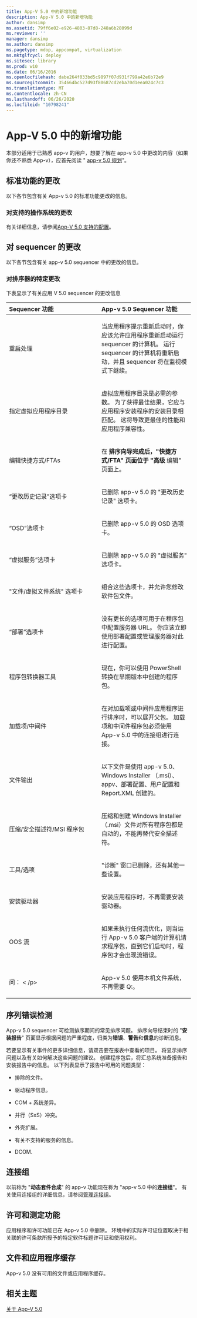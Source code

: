 ```yaml
---
title: App-V 5.0 中的新增功能
description: App-V 5.0 中的新增功能
author: dansimp
ms.assetid: 79ff6e02-e926-4803-87d8-248a6b28099d
ms.reviewer: ''
manager: dansimp
ms.author: dansimp
ms.pagetype: mdop, appcompat, virtualization
ms.mktglfcycl: deploy
ms.sitesec: library
ms.prod: w10
ms.date: 06/16/2016
ms.openlocfilehash: dabe264f033bd5c9897f07d931f799a42e6b72e9
ms.sourcegitcommit: 354664bc527d93f80687cd2eba70d1eea024c7c3
ms.translationtype: MT
ms.contentlocale: zh-CN
ms.lasthandoff: 06/26/2020
ms.locfileid: "10798241"
---
```

# App-V 5.0 中的新增功能


本部分适用于已熟悉 app-v 的用户，想要了解在 app-v 5.0 中更改的内容（如果你还不熟悉 App-v），应首先阅读 " [app-v 5.0 规划](planning-for-app-v-50-rc.md)"。

## 标准功能的更改


以下各节包含有关 App-v 5.0 的标准功能更改的信息。

### 对支持的操作系统的更改

有关详细信息，请参阅[App-V 5.0 支持的配置](app-v-50-supported-configurations.md)。

## 对 sequencer 的更改


以下各节包含有关 app-v 5.0 sequencer 中的更改的信息。

### 对排序器的特定更改

下表显示了有关应用 V 5.0 sequencer 的更改信息

<table>
<colgroup>
<col width="50%" />
<col width="50%" />
</colgroup>
<thead>
<tr class="header">
<th align="left">Sequencer 功能</th>
<th align="left">App-v 5.0 Sequencer 功能</th>
</tr>
</thead>
<tbody>
<tr class="odd">
<td align="left"><p>重启处理</p></td>
<td align="left"><p>当应用程序提示重新启动时，你应该允许应用程序重新启动运行 sequencer 的计算机。 运行 sequencer 的计算机将重新启动，并且 sequencer 将在监视模式下继续。</p></td>
</tr>
<tr class="even">
<td align="left"><p>指定虚拟应用程序目录</p></td>
<td align="left"><p>虚拟应用程序目录是必需的参数。 为了获得最佳结果，它应与应用程序安装程序的安装目录相匹配。 这将导致更最佳的性能和应用程序兼容性。</p></td>
</tr>
<tr class="odd">
<td align="left"><p>编辑快捷方式/FTAs</p></td>
<td align="left"><p>在 <strong> 排序向导完成后，"快捷方式/FTA" 页面位于 "高级 </strong> 编辑" 页面上。</p></td>
</tr>
<tr class="even">
<td align="left"><p>“更改历史记录”选项卡</p></td>
<td align="left"><p>已删除 app-v 5.0 的 "更改历史记录" 选项卡。</p></td>
</tr>
<tr class="odd">
<td align="left"><p>“OSD”选项卡</p></td>
<td align="left"><p>已删除 app-v 5.0 的 OSD 选项卡。</p></td>
</tr>
<tr class="even">
<td align="left"><p>“虚拟服务”选项卡</p></td>
<td align="left"><p>已删除 app-v 5.0 的 "虚拟服务" 选项卡。</p></td>
</tr>
<tr class="odd">
<td align="left"><p>"文件/虚拟文件系统" 选项卡</p></td>
<td align="left"><p>组合这些选项卡，并允许您修改软件包文件。</p></td>
</tr>
<tr class="even">
<td align="left"><p>“部署”选项卡</p></td>
<td align="left"><p>没有更长的选项可用于在程序包中配置服务器 URL。 你应该立即使用部署配置或管理服务器对此进行配置。</p></td>
</tr>
<tr class="odd">
<td align="left"><p>程序包转换器工具</p></td>
<td align="left"><p>现在，你可以使用 PowerShell 转换在早期版本中创建的程序包。</p></td>
</tr>
<tr class="even">
<td align="left"><p>加载项/中间件</p></td>
<td align="left"><p>在对加载项或中间件应用程序进行排序时，可以展开父包。 加载项和中间件程序包必须使用 App-v 5.0 中的连接组进行连接。</p></td>
</tr>
<tr class="odd">
<td align="left"><p>文件输出</p></td>
<td align="left"><p>以下文件是使用 app-v 5.0、Windows Installer （.msi）、appv、部署配置、用户配置和 Report.XML 创建的。</p></td>
</tr>
<tr class="even">
<td align="left"><p>压缩/安全描述符/MSI 程序包</p></td>
<td align="left"><p>压缩和创建 Windows Installer （.msi）文件对所有程序包都是自动的，不能再替代安全描述符。</p></td>
</tr>
<tr class="odd">
<td align="left"><p>工具/选项</p></td>
<td align="left"><p>"诊断" 窗口已删除，还有其他一些设置。</p></td>
</tr>
<tr class="even">
<td align="left"><p>安装驱动器</p></td>
<td align="left"><p>安装应用程序时，不再需要安装驱动器。</p></td>
</tr>
<tr class="odd">
<td align="left"><p>OOS 流</p></td>
<td align="left"><p>如果未执行任何流优化，则当运行 App-v 5.0 客户端的计算机请求程序包，直到它们启动时，程序包才会出现流错误。</p></td>
</tr>
<tr class="even">
<td align="left"><p>问： &lt; /p&gt;</td>
<td align="left"><p>App-v 5.0 使用本机文件系统，不再需要 Q:。</p></td>
</tr>
</tbody>
</table>

 

## 序列错误检测


App-v 5.0 sequencer 可检测排序期间的常见排序问题。 排序向导结束时的 "**安装报告**" 页面显示根据问题的严重程度，归类为**错误**、**警告**和**信息**的诊断消息。

若要显示有关事件的更多详细信息，请双击要在报表中查看的项目。 将显示排序问题以及有关如何解决这些问题的建议。 创建程序包后，将汇总系统准备报告和安装报告中的信息。 以下列表显示了报告中可用的问题类型：

-   排除的文件。

-   驱动程序信息。

-   COM + 系统差异。

-   并行（SxS）冲突。

-   外壳扩展。

-   有关不支持的服务的信息。

-   DCOM.

## 连接组


以前称为 "**动态套件合成**" 的 app-v 功能现在称为 "app-v 5.0 中的**连接组**"。 有关使用连接组的详细信息，请参阅[管理连接组](managing-connection-groups.md)。

## 许可和测定功能


应用程序和许可功能已在 App-v 5.0 中删除。 环境中的实际许可证位置取决于相关联的许可条款所授予的特定软件标题许可证和使用权利。

## 文件和应用程序缓存


App-v 5.0 没有可用的文件或应用程序缓存。






## 相关主题


[关于 App-V 5.0](about-app-v-50.md)

 

 





